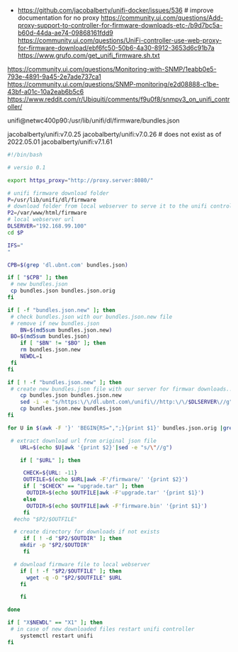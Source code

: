 
* https://github.com/jacobalberty/unifi-docker/issues/536 # improve documentation for no proxy
https://community.ui.com/questions/Add-proxy-support-to-controller-for-firmware-downloads-etc-/b9d7bc5a-b60d-44da-ae74-09868161fdd9
https://community.ui.com/questions/UniFi-controller-use-web-proxy-for-firmware-download/ebf6fc50-50b6-4a30-8912-3653d6c91b7a
https://www.grufo.com/get_unifi_firmware.sh.txt

https://community.ui.com/questions/Monitoring-with-SNMP/1eabb0e5-793e-4891-9a45-2e7ade737ca1
https://community.ui.com/questions/SNMP-monitoring/e2d08888-c1be-43bf-a01c-10a2eab6b5c6
https://www.reddit.com/r/Ubiquiti/comments/f9u0f8/snmpv3_on_unifi_controller/

unifi@netwc400p90:/usr/lib/unifi/dl/firmware/bundles.json

jacobalberty/unifi:v7.0.25
jacobalberty/unifi:v7.0.26 # does not exist as of 2022.05.01
jacobalberty/unifi:v7.1.61

```sh
#!/bin/bash

# versio 0.1

export https_proxy="http://proxy.server:8080/"

# unifi firmware download folder
P=/usr/lib/unifi/dl/firmware
# download folder from local webserver to serve it to the unifi controller
P2=/var/www/html/firmware
# local webserver url
DLSERVER="192.168.99.100"
cd $P

IFS="
"

CPB=$(grep 'dl.ubnt.com' bundles.json)

if [ "$CPB" ]; then
 # new bundles.json
 cp bundles.json bundles.json.orig
fi

if [ -f "bundles.json.new" ]; then
 # check bundles.json with our bundles.json.new file
 # remove if new bundles.json
	BN=$(md5sum bundles.json.new)
 BO=$(md5sum bundles.json)
	if [ "$BN" != "$BO" ]; then
 	rm bundles.json.new
 	NEWDL=1
 fi
fi

if [ ! -f "bundles.json.new" ]; then
 # create new bundles.json file with our server for firmwar downloads...
	cp bundles.json bundles.json.new
	sed -i -e "s/https:\/\/dl.ubnt.com\/unifi\//http:\/\/$DLSERVER\//g" bundles.json.new
	cp bundles.json.new bundles.json
fi

for U in $(awk -F '}' 'BEGIN{RS=",";}{print $1}' bundles.json.orig |grep url); do

 # extract download url from original json file
	URL=$(echo $U|awk '{print $2}'|sed -e "s/\"//g")

	if [ "$URL" ]; then

	 CHECK=${URL: -11}
	 OUTFILE=$(echo $URL|awk -F'/firmware/' '{print $2}')
	 if [ "$CHECK" == "upgrade.tar" ]; then
	  OUTDIR=$(echo $OUTFILE|awk -F'upgrade.tar' '{print $1}')
	 else
	  OUTDIR=$(echo $OUTFILE|awk -F'firmware.bin' '{print $1}')
	 fi
  #echo "$P2/$OUTFILE"

  # create directory for downloads if not exists
	 if [ ! -d "$P2/$OUTDIR" ]; then
  	mkdir -p "$P2/$OUTDIR"
	 fi

  # download firmware file to local webserver
 	if [ ! -f "$P2/$OUTFILE" ]; then
	  wget -q -O "$P2/$OUTFILE" $URL
 	fi

	fi

done

if [ "X$NEWDL" == "X1" ]; then
 # in case of new downloaded files restart unifi controller
	systemctl restart unifi
fi
```
